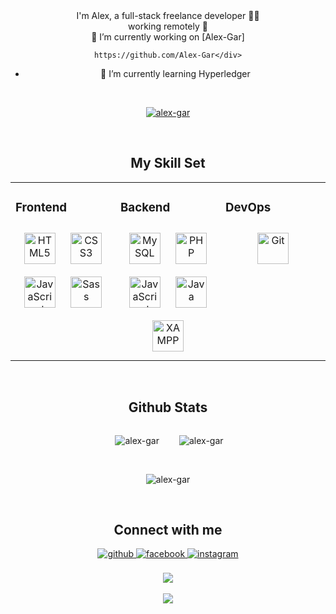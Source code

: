 

<div align="center">I'm Alex, a full-stack freelance developer 👨‍💻 <br /> working remotely 🚀</div>

<div align="center">🔭 I’m currently working on [Alex-Gar]

    https://github.com/Alex-Gar</div>


- 🌱 I’m currently learning Hyperledger

<br/>

<p align="center"> <a href="https://github.com/ryo-ma/github-profile-trophy"><img
            src="https://github-profile-trophy.vercel.app/?username=alex-gar&theme=dracula" alt="alex-gar" /></a> </p>

<br/>

## My Skill Set  
<table><tr><td valign="top" width="33%">



### Frontend  
<div align="center">  
<a href="https://en.wikipedia.org/wiki/HTML5" target="_blank"><img style="margin: 10px" src="https://profilinator.rishav.dev/skills-assets/html5-original-wordmark.svg" alt="HTML5" height="50" /></a>  
<a href="https://www.w3schools.com/css/" target="_blank"><img style="margin: 10px" src="https://profilinator.rishav.dev/skills-assets/css3-original-wordmark.svg" alt="CSS3" height="50" /></a>  
<a href="https://www.javascript.com/" target="_blank"><img style="margin: 10px" src="https://profilinator.rishav.dev/skills-assets/javascript-original.svg" alt="JavaScript" height="50" /></a>  
<a href="https://sass-lang.com/" target="_blank"><img style="margin: 10px" src="https://profilinator.rishav.dev/skills-assets/sass-original.svg" alt="Sass" height="50" /></a>  
</div>

</td><td valign="top" width="33%">



### Backend  
<div align="center">  
<a href="https://www.mysql.com/" target="_blank"><img style="margin: 10px" src="https://profilinator.rishav.dev/skills-assets/mysql-original-wordmark.svg" alt="MySQL" height="50" /></a>  
<a href="https://www.php.net/" target="_blank"><img style="margin: 10px" src="https://profilinator.rishav.dev/skills-assets/php-original.svg" alt="PHP" height="50" /></a>  
<a href="https://www.javascript.com/" target="_blank"><img style="margin: 10px" src="https://profilinator.rishav.dev/skills-assets/javascript-original.svg" alt="JavaScript" height="50" /></a>  
<a href="https://www.java.com/" target="_blank"><img style="margin: 10px" src="https://profilinator.rishav.dev/skills-assets/java-original-wordmark.svg" alt="Java" height="50" /></a>  
<a href="https://www.apachefriends.org/" target="_blank"><img style="margin: 10px" src="https://profilinator.rishav.dev/skills-assets/xampp.png" alt="XAMPP" height="50" /></a>  
</div>

</td><td valign="top" width="33%">



### DevOps  
<div align="center">  
<a href="https://github.com/" target="_blank"><img style="margin: 10px" src="https://profilinator.rishav.dev/skills-assets/git-scm-icon.svg" alt="Git" height="50" /></a>  
</div>

</td></tr></table>  

<br/>  

## Github Stats
<div align="center">
    <div style="display: flex; justify-content: center; column-gap: 2rem;">
        <p>&nbsp;<img
                src="https://github-readme-stats.vercel.app/api?username=alex-gar&show_icons=true&locale=en"
                alt="alex-gar" /></p>
        <p><img
                src="https://github-readme-stats.vercel.app/api/top-langs?username=alex-gar&show_icons=true&locale=en&layout=compact"
                alt="alex-gar" /></p>
    </div>
    <br />
    <p><img color="#444" align="center" src="https://github-readme-streak-stats.herokuapp.com/?user=alex-gar&" alt="alex-gar" /></p>

</div>

<br/>

## Connect with me
<div align="center">
    <a href="https://github.com/alex-gar" target="_blank">
        <img src=https://img.shields.io/badge/github-%2324292e.svg?&style=for-the-badge&logo=github&logoColor=white
            alt=github style="margin-bottom: 5px;" />
    </a>
    <a href="https://www.facebook.com/https://www.facebook.com/profile.php?viewas=100000686899395&id=100086183663054"
        target="_blank">
        <img src=https://img.shields.io/badge/facebook-%232E87FB.svg?&style=for-the-badge&logo=facebook&logoColor=white
            alt=facebook style="margin-bottom: 5px;" />
    </a>
    <a href="https://instagram.com/alexgar.p" target="_blank">
        <img src=https://img.shields.io/badge/instagram-%23000000.svg?&style=for-the-badge&logo=instagram&logoColor=white
            alt=instagram style="margin-bottom: 5px;" />
    </a>
</div>

<br/>



<div align="center"><img
        src="https://spotify-github-profile.vercel.app/api/view.svg?uid=vgynnrqnqe98cd0avv6bejvzu&redirect=true][https://spotify-github-profile.vercel.app/api/view.svg?uid=vgynnrqnqe98cd0avv6bejvzu&cover_image=true&theme=default&show_offline=false&background_color=121212&interchange=true&bar_color_cover=true" />
</div>

<br/>

<div align="center">
    <img src="https://komarev.com/ghpvc/?username=alex-gar&&style=flat-square" align="center" />
</div>

<br/>

<div align="center"></div>
<br/>

</div>

